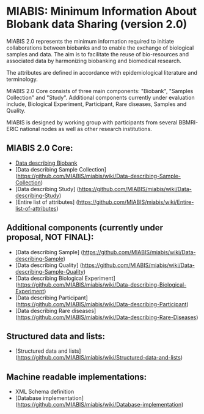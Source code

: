 # MIABIS: Minimum Information About BIobank data Sharing (version 2.0)

MIABIS 2.0 represents the minimum information required to initiate collaborations between biobanks and to enable the exchange of biological samples and data. The aim is to facilitate the reuse of bio-resources and associated data by harmonizing biobanking and biomedical research.

The attributes are defined in accordance with epidemiological literature and terminology.

MIABIS 2.0 Core consists of three main components: "Biobank", "Samples Collection" and "Study". Additional components currently under evaluation include, Biological Experiment, Participant, Rare diseases, Samples and Quality.

MIABIS is designed by working group with participants from several BBMRI-ERIC national nodes as well as other research institutions. 

## MIABIS 2.0 Core:

* [Data describing Biobank](https://github.com/MIABIS/miabis/wiki/Data-describing-Biobank)
* [Data describing Sample Collection] (https://github.com/MIABIS/miabis/wiki/Data-describing-Sample-Collection)
* [Data describing Study] (https://github.com/MIABIS/miabis/wiki/Data-describing-Study)
* [Entire list of attributes] (https://github.com/MIABIS/miabis/wiki/Entire-list-of-attributes)

## Additional components (currently under proposal, NOT FINAL):

* [Data describing Sample] (https://github.com/MIABIS/miabis/wiki/Data-describing-Sample)
* [Data describing Quality] (https://github.com/MIABIS/miabis/wiki/Data-describing-Sample-Quality)
* [Data describing Biological Experiment] (https://github.com/MIABIS/miabis/wiki/Data-describing-Biological-Experiment)
* [Data describing Participant] (https://github.com/MIABIS/miabis/wiki/Data-describing-Participant)
* [Data describing Rare diseases] (https://github.com/MIABIS/miabis/wiki/Data-describing-Rare-Diseases)

## Structured data and lists:

* [Structured data and lists] (https://github.com/MIABIS/miabis/wiki/Structured-data-and-lists)

## Machine readable implementations:

* XML Schema definition
* [Database implementation] (https://github.com/MIABIS/miabis/wiki/Database-implementation)